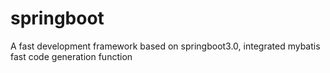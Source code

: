 # springboot
A fast development framework based on springboot3.0, integrated mybatis fast code generation function
